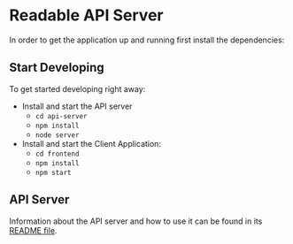 # Readable API Server

In order to get the application up and running first install the dependencies:

## Start Developing

To get started developing right away:

* Install and start the API server
    - `cd api-server`
    - `npm install`
    - `node server`
* Install and start the Client Application:
    - `cd frontend`
    - `npm install`
    - `npm start`

## API Server

Information about the API server and how to use it can be found in its [README file](api-server/README.md).
